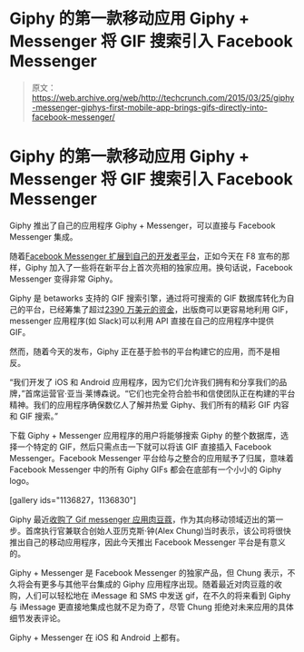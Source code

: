 # Giphy 的第一款移动应用 Giphy + Messenger 将 GIF 搜索引入 Facebook Messenger 

> 原文：<https://web.archive.org/web/http://techcrunch.com/2015/03/25/giphy-messenger-giphys-first-mobile-app-brings-gifs-directly-into-facebook-messenger/>

# Giphy 的第一款移动应用 Giphy + Messenger 将 GIF 搜索引入 Facebook Messenger

Giphy 推出了自己的应用程序 Giphy + Messenger，可以直接与 Facebook Messenger 集成。

随着[Facebook Messenger 扩展到自己的开发者平台](https://web.archive.org/web/20230205144706/https://techcrunch.com/2015/03/25/facebook-launches-messenger-platform-with-content-tools-and-chat-with-businesses/)，正如今天在 F8 宣布的那样，Giphy 加入了一些将在新平台上首次亮相的独家应用。换句话说，Facebook Messenger 变得非常 Giphy。

Giphy 是 betaworks 支持的 GIF 搜索引擎，通过将可搜索的 GIF 数据库转化为自己的平台，已经筹集了超过[2390 万美元的资金](https://web.archive.org/web/20230205144706/https://www.crunchbase.com/organization/giphy)，出版商可以更容易地利用 GIF，messenger 应用程序(如 Slack)可以利用 API 直接在自己的应用程序中提供 GIF。

然而，随着今天的发布，Giphy 正在基于脸书的平台构建它的应用，而不是相反。

“我们开发了 iOS 和 Android 应用程序，因为它们允许我们拥有和分享我们的品牌，”首席运营官·亚当·莱博森说。“它们也完全符合脸书和信使团队正在构建的平台精神。我们的应用程序确保数亿人了解并热爱 Giphy、我们所有的精彩 GIF 内容和 GIF 搜索。”

下载 Giphy + Messenger 应用程序的用户将能够搜索 Giphy 的整个数据库，选择一个特定的 GIF，然后只需点击一下就可以将该 GIF 直接插入 Facebook Messenger。Facebook Messenger 平台给与之整合的应用赋予了归属，意味着 Facebook Messenger 中的所有 Giphy GIFs 都会在底部有一个小小的 Giphy logo。

[gallery ids="1136827，1136830"]

Giphy 最近[收购了 Gif messenger 应用肉豆蔻](https://web.archive.org/web/20230205144706/https://techcrunch.com/2015/03/19/giphys-first-acquisition-nutmeg-is-a-big-step-towards-mobile/#Jzgs0C:X4Ql)，作为其向移动领域迈出的第一步。首席执行官兼联合创始人亚历克斯·钟(Alex Chung)当时表示，该公司将很快推出自己的移动应用程序，因此今天推出 Facebook Messenger 平台是有意义的。

Giphy + Messenger 是 Facebook Messenger 的独家产品，但 Chung 表示，不久将会有更多与其他平台集成的 Giphy 应用程序出现。随着最近对肉豆蔻的收购，人们可以轻松地在 iMessage 和 SMS 中发送 gif，在不久的将来看到 Giphy 与 iMessage 更直接地集成也就不足为奇了，尽管 Chung 拒绝对未来应用的具体细节发表评论。

Giphy + Messenger 在 iOS 和 Android 上都有。